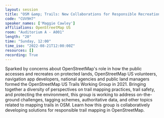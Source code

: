 ```yaml
---
layout: session
title: "OSM &amp; Trails: New Collaborations for Responsible Recreation"
code: "CUV9H7"
speaker_names: ['Maggie Cawley']
affiliations: OpenStreetMap US
room: "Auditorium A - A001"
length: "20"
time: "Sunday, 12:00"
time_iso: "2022-08-21T12:00:00Z"
resources: []
recording: True
---
```


Sparked by concerns about OpenStreetMap's role in how the public accesses and recreates on protected lands, OpenStreetMap US volunteers, navigation app developers, national agencies and public land managers formed the OpenStreetMap US Trails Working Group in 2021. Bringing together a diversity of perspectives on trail mapping practices, trail safety, and protecting the environment, this group is working to address on-the-ground challenges, tagging schemes, authoritative data, and other topics related to mapping trails in OSM. Learn how this group is collaboratively developing solutions for responsible trail mapping in OpenStreetMap.

